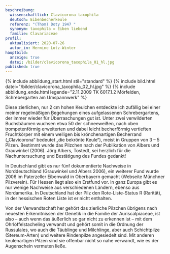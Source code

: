 ```yaml
---
beschreibung:
  wissenschaftlich: Clavicorona taxophila
  deutsch: Eibenbecherkeule
  referenz: "(Thom) Doty 1947 "
  synonym: taxophila = Eiben liebend
  familie: Clavariaceae
profil:
  aktualisiert: 2020-07-26
  autor_in: Hermine Lotz-Winter
hauptbild:
  anzeige: true
  datei: /bilder/clavicorona_taxophila_01_hl.jpg
published: true
---
```

{% include abbildung_start.html stil="standard" %}
{% include bild.html datei="/bilder/clavicorona_taxophila_02_hl.jpg" %}
{% include abbildung_ende.html legende="2.11.2009 TK 6017.1.2 Mörfelden, Schrebergarten am Umspannwerk" %}

Diese zierlichen, nur 2 cm hohen Keulchen entdeckte ich zufällig bei einer meiner regelmäßigen Begehungen eines aufgelassenen Schrebergartens, der immer wieder für Überraschungen gut ist. Unter zwei verwilderten Buchsbäumen wuchsen etwa 50 der schneeweißen, nach oben trompetenförmig erweiterten und dabei leicht becherförmig vertieften Fruchtkörper mit einem welligen bis krönchenartigen Becherrand („Clavicorona“ bedeutet „die bekrönte Keule“), meist in Gruppen von 3 – 5 Pilzen. Bestimmt wurde das Pilzchen nach der Publikation von Albers und Grauwinkel (2006). Jörg Albers, Tostedt, sei herzlich für die Nachuntersuchung und Bestätigung des Fundes gedankt!

In Deutschland gibt es nur fünf dokumentierte Nachweise in Norddeutschland (Grauwinkel und Albers 2006), ein weiterer Fund wurde 2006 im Paterzeller Eibenwald in Oberbayern gemacht (Webseite Münchner Pilzverein). Für Hessen liegt also ein Erstfund vor. In ganz Europa gibt es nur wenige Nachweise aus verschiedenen Ländern, ebenso aus Nordamerika. In Deutschland hat der Pilz den Rote-Liste-Status R (Rarität), in der hessischen Roten Liste ist er nicht enthalten.

Von der Verwandtschaft her gehört das zierliche Pilzchen übrigens nach neuesten Erkenntnissen der Genetik in die Familie der Auriscalpiaceae, ist also – auch wenn das äußerlich so gar nicht zu erkennen ist – mit dem Ohrlöffelstacheling verwandt und gehört somit in die Ordnung der Russulales, wo auch die Täublinge und Milchlinge, aber auch Schichtpilze (Stereum-Arten) und weitere Rindenpilze angesiedelt sind. Mit anderen keulenartigen Pilzen sind sie offenbar nicht so nahe verwandt, wie es der Augenschein vermuten ließe.